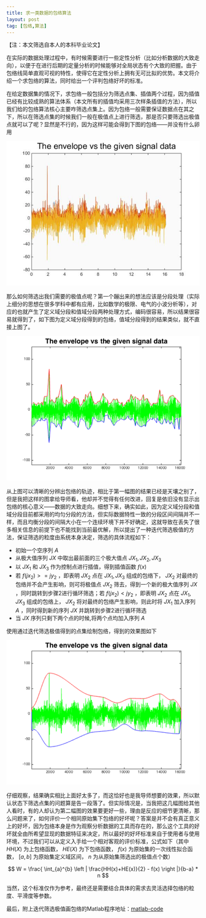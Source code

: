 ```yaml
---
title: 求一类数据的包络算法
layout: post
tag: [包络,算法]
---
```


【注：本文筛选自本人的本科毕业论文】

在实际的数据处理过程中，有时候需要进行一些定性分析（比如分析数据的大致走向），以便于在进行后期的定量分析的时候能够对全局状态有个大致的把握。由于包络线简单直观可视的特性，使得它在定性分析上拥有无可比拟的优势。本文将介绍一个求包络的算法，同时给出一个评判包络好坏的标准。

在给定数据集的情况下，求包络一般包括分为筛选点集、插值两个过程，因为插值已经有比较成熟的算法体系（本文所有的插值均采用三次样条插值的方法），所以我们给的包络算法核心主要咋筛选点集上。因为包络一般需要保证数据点在其之下，所以在筛选点集的时候我们一般在极值点上进行筛选，那是否只要筛选出极值点就可以了呢？显然是不行的，因为这样可能会得到下图的包络——并没有什么卵用

![](/media/img/2015/Envelope_algorithm_01.jpg)

那么如何筛选出我们需要的极值点呢？第一个蹦出来的想法应该是分段处理（实际上细分的思想在很多学科中都有应用，比如数学的极限、电气的小波分析等），对应的也就产生了定义域分段和值域分段两种处理方式，编码很容易，所以结果很容易就得到了，如下图为定义域分段得到的包络，值域分段得到的结果类似，就不直接上图了。

![](/media/img/2015/Envelope_algorithm_02.png)

从上图可以清晰的分辨出包络的轨迹，相比于第一幅图的结果已经是天壤之别了，但是我把这样的图拿给导师看，他却并不觉得有任何改进，回复是依旧没有显示出包络的核心意义——数据的大致走向。细想下来，确实如此，因为定义域分段和值域分段目前都采用的均匀分段的方法，但实际数据特性一致的分段区间间隔并不一样，而且均衡分段的间隔大小在一个连续环境下并不好确定，这就导致在丢失了很多相关信息的前提下也不能找到当前最优解，所以提出了一种迭代筛选极值的方法，保证筛选的粒度由系统本身决定，筛选的具体流程如下：

* 初始一个空序列 $A$ 
* 从极大值序列 $JX$ 中取出最前面的三个极大值点 $JX_1, JX_2, JX_3$ 
* 以 $JX_1$ 和 $JX_3$ 作为控制点进行插值，得到插值函数 $f(x)$ 
* 若 $f(jx_2)>=jy_2$ ，即表明 $JX_2$ 点在 $JX_1, JX_3$ 组成的包络下， $JX_2$ 对最终的包络并不会产生影响，则可将极值点 $JX_2$ 筛去，得到一个新的极大值序列 $JX$ ，同时跳转到步骤2进行循环筛选；若 $f(jx_2)<jy_2$ ，即表明 $JX_2$ 点在 $JX_1, JX_3$ 组成的包络上， $JX_2$ 将对最终的包络产生影响，则此时将 $JX_1$ 加入序列 $A$ ，同时得到新的序列 $JX$ 并跳转到步骤2进行循环筛选
* 当 $JX$ 序列只剩下两个点的时候,将两个点均加入序列 $A$ 

使用通过迭代筛选极值得到的点集绘制包络，得到的效果图如下

![](/media/img/2015/Envelope_algorithm_03.png)

仔细观察，结果确实相比上面好太多了，而这恰好也是我导师想要的效果，所以默认状态下筛选点集的问题算是告一段落了。但实际情况是，当我把这几幅图给其他人看时，有的人却认为第二幅图的效果要更好一些，理由是反应的细节更清晰，那么问题来了，如何评价一个相同原始集下包络的好坏呢？答案是并不会有真正意义上的好坏，因为包络本身是作为观察分析数据的工具而存在的，那么这个工具的好坏就全由所希望显现的数据特征来决定，所以最好的好坏标准来自于使用者与使用环境，不过我们可以从定义入手给一个相对客观的评价标准，公式如下（其中 $HH(X)$ 为上包络函数， $HE(X)$ 为下包络函数， $f(x)$ 为原始集的一次线性拟合函数， $[a,b]$ 为原始集定义域区间， $n$ 为从原始集筛选出的极值点个数）

$$ W = \frac{ \int_{a}^{b} \left | \frac{HH(x)+HE(x)}{2} - f(x) \right |}{b-a} * n $$

当然，这个标准仅作为参考，最终还是需要结合具体的需求去灵活选择包络的粒度、平滑度等参数。

最后，附上迭代筛选极值画包络的Matlab程序地址：[matlab-code](https://github.com/AImager/share/blob/master/2015/)
